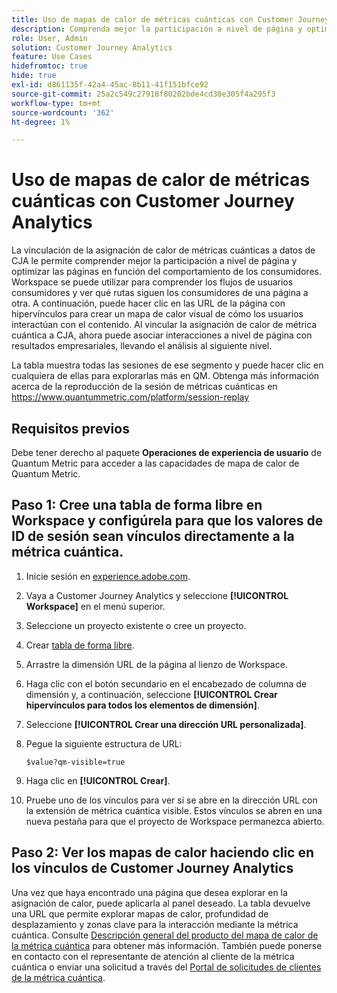 ```yaml
---
title: Uso de mapas de calor de métricas cuánticas con Customer Journey Analytics
description: Comprenda mejor la participación a nivel de página y optimice las páginas en función del comportamiento del consumidor mediante los datos del mapa de calor de la métrica cuántica.
role: User, Admin
solution: Customer Journey Analytics
feature: Use Cases
hidefromtoc: true
hide: true
exl-id: d861135f-42a4-45ac-8b11-41f151bfce92
source-git-commit: 25a2c549c27918f80202bde4cd30e305f4a295f3
workflow-type: tm+mt
source-wordcount: '362'
ht-degree: 1%

---
```


# Uso de mapas de calor de métricas cuánticas con Customer Journey Analytics

La vinculación de la asignación de calor de métricas cuánticas a datos de CJA le permite comprender mejor la participación a nivel de página y optimizar las páginas en función del comportamiento de los consumidores. Workspace se puede utilizar para comprender los flujos de usuarios consumidores y ver qué rutas siguen los consumidores de una página a otra. A continuación, puede hacer clic en las URL de la página con hipervínculos para crear un mapa de calor visual de cómo los usuarios interactúan con el contenido. Al vincular la asignación de calor de métrica cuántica a CJA, ahora puede asociar interacciones a nivel de página con resultados empresariales, llevando el análisis al siguiente nivel.

La tabla muestra todas las sesiones de ese segmento y puede hacer clic en cualquiera de ellas para explorarlas más en QM.  Obtenga más información acerca de la reproducción de la sesión de métricas cuánticas en https://www.quantummetric.com/platform/session-replay

## Requisitos previos

Debe tener derecho al paquete **Operaciones de experiencia de usuario** de Quantum Metric para acceder a las capacidades de mapa de calor de Quantum Metric.

## Paso 1: Cree una tabla de forma libre en Workspace y configúrela para que los valores de ID de sesión sean vínculos directamente a la métrica cuántica.

1. Inicie sesión en [experience.adobe.com](https://experience.adobe.com).
1. Vaya a Customer Journey Analytics y seleccione **[!UICONTROL Workspace]** en el menú superior.
1. Seleccione un proyecto existente o cree un proyecto.
1. Crear [tabla de forma libre](/help/analysis-workspace/visualizations/freeform-table/freeform-table.md).
1. Arrastre la dimensión URL de la página al lienzo de Workspace.
1. Haga clic con el botón secundario en el encabezado de columna de dimensión y, a continuación, seleccione **[!UICONTROL Crear hipervínculos para todos los elementos de dimensión]**.
1. Seleccione **[!UICONTROL Crear una dirección URL personalizada]**.
1. Pegue la siguiente estructura de URL:

   ```
   $value?qm-visible=true
   ```

1. Haga clic en **[!UICONTROL Crear]**.
1. Pruebe uno de los vínculos para ver si se abre en la dirección URL con la extensión de métrica cuántica visible. Estos vínculos se abren en una nueva pestaña para que el proyecto de Workspace permanezca abierto.

## Paso 2: Ver los mapas de calor haciendo clic en los vínculos de Customer Journey Analytics

Una vez que haya encontrado una página que desea explorar en la asignación de calor, puede aplicarla al panel deseado. La tabla devuelve una URL que permite explorar mapas de calor, profundidad de desplazamiento y zonas clave para la interacción mediante la métrica cuántica. Consulte [Descripción general del producto del mapa de calor de la métrica cuántica](https://www.quantummetric.com/platform/interaction-heatmaps) para obtener más información. También puede ponerse en contacto con el representante de atención al cliente de la métrica cuántica o enviar una solicitud a través del [Portal de solicitudes de clientes de la métrica cuántica](https://community.quantummetric.com/s/public-support-page).

